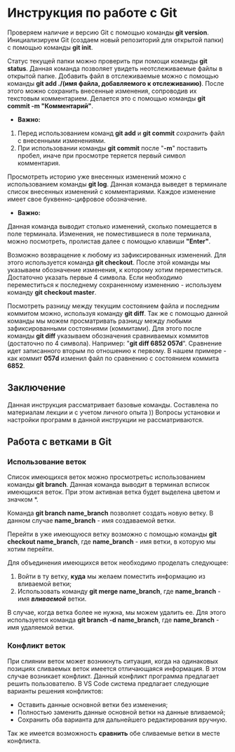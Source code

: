 # Инструкция по работе с Git

Проверяем наличие и версию Git с помощью команды **git version**.
Инициализируем Git (создаем новый репозиторий для открытой папки) с помощью команды **git init**.

Статус текущей папки можно проверить при помощи команды **git status**. Данная команда позволяет увидеть неотслеживаемые файлы в открытой папке. Добавить файл в отслеживаемые можно с помощью команды **git add ./(имя файла, добавляемого к отслеживанию)**. После этого можно сохранить внесенные изменения, сопроводив их текстовым комментарием. Делается это с помощью команды **git commit -m "Комментарий"**.

* __Важно:__
1. Перед использованием команд **git add** и **git commit** *сохранить* файл с внесенными изменениями.
2. При использовании команды **git commit** после "**-m**" поставить пробел, иначе при просмотре теряется первый символ комментария.

Просмотреть историю уже внесенных изменений можно с использованием команды **git log**. Данная команда выведет в терминале список внесенных изменений с комментариями. Каждое изменение имеет свое буквенно-цифровое обозначение.

* **Важно:**

Данная команда выводит столько изменений, сколько помещается в поле терминала. Изменения, не поместившиеся в поле терминала, можно посмотреть, пролистав далее с помощью клавиши **"Enter"**.

Возможно возвращение к любому из зафиксированных изменений. Для этого используется команда **git checkout**. После этой команды мы указываем обозначение изменения, к которому хотим переместиться. Достаточно указать первые 4 символа.
Если необходимо переместиться к последнему сохраненному изменению - используем команду **git checkout master**.

Посмотреть разницу между текущим состоянием файла и последним коммитом можно, используя команду **git diff**. Так же с помощью данной команды мы можем просматривать разницу между любыми зафиксированными состояниями (коммитами). Для этого после команды **git diff** указываем обозначения сравниваемых коммитов (достаточно по 4 символа). Например: "**git diff 6852 057d**". Сравнение идет записанного вторым по отношению к первому. В нашем примере - как коммит **057d** изменил файл по сравнению с состоянием коммита **6852**.


## Заключение

Данная инструкция рассматривает базовые команды. Составлена по материалам лекции и с учетом личного опыта ))
Вопросы установки и настройки программ в данной инструкции не рассматриваются.




## Работа с ветками в Git

### Использование веток

Список имеющихся веток можно просмотретьс использованием команды **git branch**. Данная команда выводит в терминал всписок имеющихся веток. При этом активная ветка будет выделена цветом и значком *.

Команда **git branch name_branch** позволяет создать новую ветку. В данном случае **name_branch** - имя создаваемой ветки.

Перейти в уже имеющуюся ветку возможно с помощью команды **git checkout name_branch**, где **name_branch** - имя ветки, в которую мы хотим перейти.

Для объединения имеющихся веток необходимо проделать следующее:

1. Войти в ту ветку, **куда** мы желаем поместить информацию из вливаемой ветки;
2. Использовать команду **git merge name_branch**, где **name_branch** - имя **_вливаемой_** ветки.

В случае, когда ветка более не нужна, мы можем удалить ее. Для этого используется команда **git branch -d name_branch**, где **name_branch** - имя удаляемой ветки.


### Конфликт веток

При слиянии веток может возникнуть ситуация, когда на одинаковых позициях сливаемых веток имеется отличающаяся информация. В этом случае возникает конфликт. Данный конфликт программа предлагает решить пользователю. В VS Code система предлагает следующие варианты решения конфликтов:

* Оставить данные основной ветки без изменения;
* Полностью заменить данные основной ветки на данные вливаемой;
* Сохранить оба варианта для дальнейшего редактирования вручную.

Так же имеется возможность **сравнить** обе сливаемые ветки в месте конфликта.
